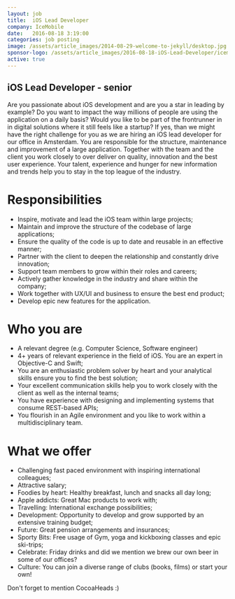 ```yaml
---
layout: job
title:  iOS Lead Developer
company: IceMobile
date:   2016-08-18 3:19:00
categories: job posting
image: /assets/article_images/2014-08-29-welcome-to-jekyll/desktop.jpg
sponsor-logo: /assets/article_images/2016-08-18-iOS-Lead-Developer/icemobile.png
active: true
---
```


## iOS Lead Developer - senior

Are you passionate about iOS development and are you a star in leading by example? Do you want to impact the way millions of people are using the application on a daily basis? Would you like to be part of the frontrunner in in digital solutions where it still feels like a startup?
If yes, than we might have the right challenge for you as we are hiring an iOS lead developer for our office in Amsterdam. You are responsible for the structure, maintenance and improvement of a large application. Together with the team and the client you work closely to over deliver on quality, innovation and the best user experience. Your talent, experience and hunger for new information and trends help you to stay in the top league of the industry.

# Responsibilities

- Inspire, motivate and lead the iOS team within large projects;
- Maintain and improve the structure of the codebase of large applications;
- Ensure the quality of the code is up to date and reusable in an effective manner;
- Partner with the client to deepen the relationship and constantly drive innovation;
- Support team members to grow within their roles and careers;
- Actively gather knowledge in the industry and share within the company;
- Work together with UX/UI and business to ensure the best end product;
- Develop epic new features for the application.


# Who you are

- A relevant degree (e.g. Computer Science, Software engineer)
- 4+ years of relevant experience in the field of iOS. You are an expert in Objective-C and Swift;
- You are an enthusiastic problem solver by heart and your analytical skills ensure you to find the best solution;
- Your excellent communication skills help you to work closely with the client as well as the internal teams;
- You have experience with designing and implementing systems that consume REST-based APIs;
- You flourish in an Agile environment and you like to work within a multidisciplinary team.


# What we offer
- Challenging fast paced environment with inspiring international colleagues;
- Attractive salary;
- Foodies by heart: Healthy breakfast, lunch and snacks all day long;
- Apple addicts: Great Mac products to work with;
- Travelling: International exchange possibilities;
- Development: Opportunity to develop and grow supported by an extensive training budget;
- Future: Great pension arrangements and insurances;
- Sporty Bits: Free usage of Gym, yoga and kickboxing classes and epic ski-trips;
- Celebrate: Friday drinks and did we mention we brew our own beer in some of our offices?
- Culture: You can join a diverse range of clubs (books, films) or start your own!

Don't forget to mention CocoaHeads :)
